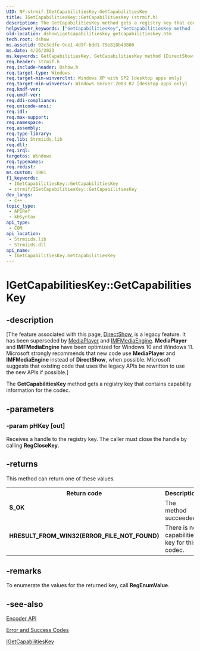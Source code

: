 ```yaml
---
UID: NF:strmif.IGetCapabilitiesKey.GetCapabilitiesKey
title: IGetCapabilitiesKey::GetCapabilitiesKey (strmif.h)
description: The GetCapabilitiesKey method gets a registry key that contains capability information for the codec.
helpviewer_keywords: ["GetCapabilitiesKey","GetCapabilitiesKey method [DirectShow]","GetCapabilitiesKey method [DirectShow]","IGetCapabilitiesKey interface","IGetCapabilitiesKey interface [DirectShow]","GetCapabilitiesKey method","IGetCapabilitiesKey.GetCapabilitiesKey","IGetCapabilitiesKey::GetCapabilitiesKey","IGetCapabilitiesKeyGetCapabiltitiesKey","dshow.igetcapabilitieskey_getcapabilitieskey","strmif/IGetCapabilitiesKey::GetCapabilitiesKey"]
old-location: dshow\igetcapabilitieskey_getcapabilitieskey.htm
tech.root: dshow
ms.assetid: 02c3edfe-9ce1-4d9f-bdd1-79e818b43800
ms.date: 4/26/2023
ms.keywords: GetCapabilitiesKey, GetCapabilitiesKey method [DirectShow], GetCapabilitiesKey method [DirectShow],IGetCapabilitiesKey interface, IGetCapabilitiesKey interface [DirectShow],GetCapabilitiesKey method, IGetCapabilitiesKey.GetCapabilitiesKey, IGetCapabilitiesKey::GetCapabilitiesKey, IGetCapabilitiesKeyGetCapabiltitiesKey, dshow.igetcapabilitieskey_getcapabilitieskey, strmif/IGetCapabilitiesKey::GetCapabilitiesKey
req.header: strmif.h
req.include-header: Dshow.h
req.target-type: Windows
req.target-min-winverclnt: Windows XP with SP2 [desktop apps only]
req.target-min-winversvr: Windows Server 2003 R2 [desktop apps only]
req.kmdf-ver: 
req.umdf-ver: 
req.ddi-compliance: 
req.unicode-ansi: 
req.idl: 
req.max-support: 
req.namespace: 
req.assembly: 
req.type-library: 
req.lib: Strmiids.lib
req.dll: 
req.irql: 
targetos: Windows
req.typenames: 
req.redist: 
ms.custom: 19H1
f1_keywords:
 - IGetCapabilitiesKey::GetCapabilitiesKey
 - strmif/IGetCapabilitiesKey::GetCapabilitiesKey
dev_langs:
 - c++
topic_type:
 - APIRef
 - kbSyntax
api_type:
 - COM
api_location:
 - Strmiids.lib
 - Strmiids.dll
api_name:
 - IGetCapabilitiesKey.GetCapabilitiesKey
---
```


# IGetCapabilitiesKey::GetCapabilitiesKey


## -description

\[The feature associated with this page, [DirectShow](/windows/win32/directshow/directshow), is a legacy feature. It has been superseded by [MediaPlayer](/uwp/api/Windows.Media.Playback.MediaPlayer) and [IMFMediaEngine](/windows/win32/api/mfmediaengine/nn-mfmediaengine-imfmediaengine). **MediaPlayer** and **IMFMediaEngine** have been optimized for Windows 10 and Windows 11. Microsoft strongly recommends that new code use **MediaPlayer** and **IMFMediaEngine** instead of **DirectShow**, when possible. Microsoft suggests that existing code that uses the legacy APIs be rewritten to use the new APIs if possible.\]

The <b>GetCapabilitiesKey</b> method gets a registry key that contains capability information for the codec.

## -parameters

### -param pHKey [out]

Receives a handle to the registry key. The caller must close the handle by calling <b>RegCloseKey</b>.

## -returns

This method can return one of these values.

<table>
<tr>
<th>Return code</th>
<th>Description</th>
</tr>
<tr>
<td width="40%">
<dl>
<dt><b>S_OK</b></dt>
</dl>
</td>
<td width="60%">
The method succeeded.

</td>
</tr>
<tr>
<td width="40%">
<dl>
<dt><b>HRESULT_FROM_WIN32(ERROR_FILE_NOT_FOUND)</b></dt>
</dl>
</td>
<td width="60%">
There is no capabilities key for this codec.

</td>
</tr>
</table>

## -remarks

To enumerate the values for the returned key, call <b>RegEnumValue</b>.

## -see-also

<a href="/windows/desktop/DirectShow/encoder-api">Encoder API</a>



<a href="/windows/desktop/DirectShow/error-and-success-codes">Error and Success Codes</a>



<a href="/windows/desktop/api/strmif/nn-strmif-igetcapabilitieskey">IGetCapabilitiesKey</a>